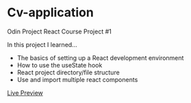 # Cv-application

Odin Project React Course Project #1

In this project I learned...
- The basics of setting up a React development environment
- How to use the useState hook
- React project directory/file structure
- Use and import multiple react components

[Live Preview]([https://ubiquitous-biscuit-125322.netlify.app/](https://mizakson-cv-application.netlify.app/))
